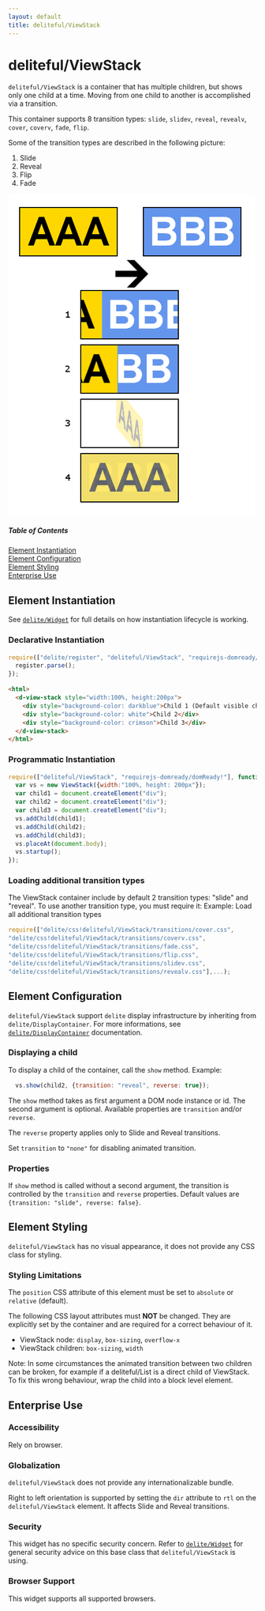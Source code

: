 ```yaml
---
layout: default
title: deliteful/ViewStack
---
```


# deliteful/ViewStack

`deliteful/ViewStack` is a container that has multiple children, but shows only one child at a time. Moving from one child to another is accomplished via a transition.

This container supports 8 transition types: `slide`, `slidev`, `reveal`, `revealv`, `cover`, `coverv`, `fade`, `flip`.

Some of the transition types are described in the following picture:

 1. Slide
 2. Reveal
 3. Flip
 4. Fade

![ViewStack Transitions](images/ViewStack.png)

##### Table of Contents
[Element Instantiation](#instantiation)  
[Element Configuration](#configuration)  
[Element Styling](#styling)  
[Enterprise Use](#enterprise)  

<a name="instantiation"></a>
## Element Instantiation

See [`delite/Widget`](/delite/docs/master/Widget.md) for full details on how instantiation lifecycle is working.

### Declarative Instantiation

```js
require(["delite/register", "deliteful/ViewStack", "requirejs-domready/domReady!"], function (register) {
  register.parse();
});
```

```html
<html>
  <d-view-stack style="width:100%, height:200px">
    <div style="background-color: darkblue">Child 1 (Default visible child)</div>
    <div style="background-color: white">Child 2</div>
    <div style="background-color: crimson">Child 3</div>
  </d-view-stack>
</html>
```

### Programmatic Instantiation

```js
require(["deliteful/ViewStack", "requirejs-domready/domReady!"], function (ViewStack) {
  var vs = new ViewStack({width:"100%, height: 200px"});
  var child1 = document.createElement("div");
  var child2 = document.createElement("div");
  var child3 = document.createElement("div");
  vs.addChild(child1);
  vs.addChild(child2);
  vs.addChild(child3);
  vs.placeAt(document.body);
  vs.startup();
});
```

### Loading additional transition types

The ViewStack container include by default 2 transition types: "slide" and "reveal". To use another transition type, you must require it:
Example: Load all additional transition types

```js
require(["delite/css!deliteful/ViewStack/transitions/cover.css",
"delite/css!deliteful/ViewStack/transitions/coverv.css",
"delite/css!deliteful/ViewStack/transitions/fade.css",
"delite/css!deliteful/ViewStack/transitions/flip.css",
"delite/css!deliteful/ViewStack/transitions/slidev.css",
"delite/css!deliteful/ViewStack/transitions/revealv.css"],...);
```

<a name="configuration"></a>
## Element Configuration

`deliteful/ViewStack` support `delite` display infrastructure by inheriting from `delite/DisplayContainer`. For more informations, see [`delite/DisplayContainer`](/delite/docs/master/DisplayContainer.md) documentation.

### Displaying a child

To display a child of the container, call the `show` method.
Example:

```js
  vs.show(child2, {transition: "reveal", reverse: true});

```

The `show` method takes as first argument a DOM node instance or id. The second argument is optional. Available properties are `transition` and/or `reverse`.

The `reverse` property applies only to Slide and Reveal transitions.

Set `transition` to `"none"` for disabling animated transition.

### Properties

If `show` method is called without a second argument, the transition is controlled by the `transition` and `reverse` properties.
Default values are `{transition: "slide", reverse: false}`.

<a name="styling"></a>
## Element Styling

`deliteful/ViewStack` has no visual appearance, it does not provide any CSS class for styling.


### Styling Limitations

The `position` CSS attribute of this element must be set to `absolute` or `relative` (default).

The following CSS layout attributes must **NOT** be changed. They are explicitly set by the container and are required for a correct behaviour of it.
 - ViewStack node:  `display`, `box-sizing`, `overflow-x`
 - ViewStack children:  `box-sizing`, `width`

Note: In some circumstances the animated transition between two children can be broken, for example if a deliteful/List is a direct child of ViewStack.
To fix this wrong behaviour, wrap the child into a block level element.

<a name="enterprise"></a>
## Enterprise Use

### Accessibility

Rely on browser.

### Globalization

`deliteful/ViewStack` does not provide any internationalizable bundle.

Right to left orientation is supported by setting the `dir` attribute to `rtl` on the `deliteful/ViewStack` element. It affects Slide and Reveal transitions.

### Security

This widget has no specific security concern. Refer to [`delite/Widget`](/delite/docs/master/Widget.md) for general security advice on this base class that `deliteful/ViewStack` is using.

### Browser Support

This widget supports all supported browsers.
